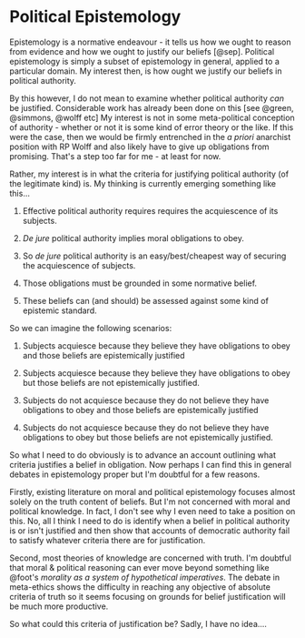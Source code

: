 # Political Epistemology

Epistemology is a normative endeavour - it tells us how we ought to reason from evidence and how we ought to justify our beliefs [@sep].  Political epistemology is simply a subset of epistemology in general, applied to a particular domain.  My interest then, is how ought we justify our beliefs in political authority.

By this however, I do not mean to examine whether political authority _can_ be justified.  Considerable work has already been done on this [see @green, @simmons, @wolff etc] My interest is not in some meta-political conception of authority - whether or not it is some kind of error theory or the like.  If this were the case, then we would be firmly entrenched in the _a priori_ anarchist position with RP Wolff and also likely have to give up obligations from promising.  That's a step too far for me - at least for now.

Rather, my interest is in what the criteria for justifying political authority (of the legitimate kind) is.  My thinking is currently emerging something like this...

1. Effective political authority requires requires the acquiescence of its subjects.

2. _De jure_ political authority implies moral obligations to obey.

3. So _de jure_ political authority is an easy/best/cheapest way of securing the acquiescence of subjects.

4. Those obligations must be grounded in some normative belief.

5. These beliefs can (and should) be assessed against some kind of epistemic standard.

So we can imagine the following scenarios:

1. Subjects acquiesce because they believe they have obligations to obey and those beliefs are epistemically justified

2. Subjects acquiesce because they believe they have obligations to obey but those beliefs are not epistemically justified.

3. Subjects do not acquiesce because they do not believe they have obligations to obey and those beliefs are epistemically justified

4. Subjects do not acquiesce because they do not believe they have obligations to obey but those beliefs are not epistemically justified.

So what I need to do obviously is to advance an account outlining what criteria justifies a belief in obligation.  Now perhaps I can find this in general debates in epistemology proper but I'm doubtful for a few reasons.

Firstly, existing literature on moral and political epistemology focuses almost solely on the truth content of beliefs.  But I'm not concerned with moral and political knowledge.  In fact, I don't see why I even need to take a position on this. No, all I think I need to do is identify when a belief in political authority is or isn't justified and then show that accounts of democratic authority fail to satisfy whatever criteria there are for justification.

Second, most theories of knowledge are concerned with truth.  I'm doubtful that moral & political reasoning can ever move beyond something like @foot's _morality as a system of hypothetical imperatives_.  The debate in meta-ethics shows the difficulty in reaching any objective of absolute criteria of truth so it seems focusing on grounds for belief justification will be much more productive.

So what could this criteria of justification be? Sadly, I have no idea....